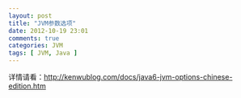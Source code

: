 ```yaml
---
layout: post
title: "JVM参数选项"
date: 2012-10-19 23:01
comments: true
categories: JVM
tags: [ JVM, Java ]
---
```


详情请看：<http://kenwublog.com/docs/java6-jvm-options-chinese-edition.htm>